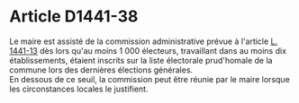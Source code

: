 # Article D1441-38

  
Le maire est assisté de la commission administrative prévue à l'article [L. 1441-13][1] dès lors qu'au moins 1 000 électeurs, travaillant dans au moins dix établissements, étaient inscrits sur la liste électorale prud'homale de la commune lors des dernières élections générales.   
En dessous de ce seuil, la commission peut être réunie par le maire lorsque les circonstances locales le justifient.

 [1]: /affichCodeArticle.do?cidTexte=LEGITEXT000006072050&idArticle=LEGIARTI000006901497&dateTexte=&categorieLien=cid